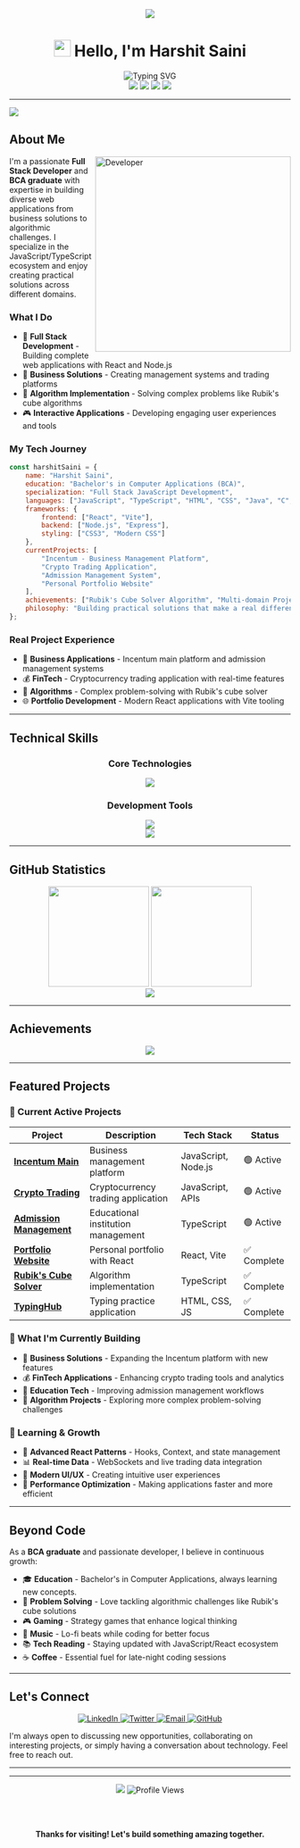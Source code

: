 <div align="center">

<!-- Professional Header -->
<img src="https://capsule-render.vercel.app/api?type=waving&color=0:667eea,100:764ba2&height=200&section=header&text=Harshit%20Saini&fontSize=40&fontColor=fff&animation=fadeIn&fontAlignY=38&desc=Full%20Stack%20Developer&descAlignY=51&descAlign=50"/>

<h1 align="center">
  <img src="https://raw.githubusercontent.com/MartinHeinz/MartinHeinz/master/wave.gif" width="30px">
  Hello, I'm Harshit Saini
</h1>

<img src="https://readme-typing-svg.herokuapp.com?font=Inter&size=22&duration=3000&pause=1000&color=667eea&center=true&vCenter=true&width=600&lines=Full+Stack+Developer;Problem+Solver;Technology+Enthusiast;Building+Scalable+Solutions" alt="Typing SVG" />

<br/>

<!-- Professional Badges -->
<img src="https://img.shields.io/badge/Focus-Full%20Stack%20Development-667eea?style=flat-square&logo=code&logoColor=white">
<img src="https://img.shields.io/badge/Location-India-764ba2?style=flat-square&logo=map-pin&logoColor=white">
<img src="https://img.shields.io/badge/Experience-3%2B%20Years-success?style=flat-square&logo=calendar&logoColor=white">
<img src="https://img.shields.io/badge/Status-Available%20for%20Hire-brightgreen?style=flat-square&logo=briefcase&logoColor=white">

</div>

---

<!-- Animated Wave -->
<img src="https://capsule-render.vercel.app/api?type=waving&color=gradient&height=100&section=header"/>

## About Me

<img align="right" alt="Developer" width="350" src="https://raw.githubusercontent.com/abhisheknaiidu/abhisheknaiidu/master/code.gif">

I'm a passionate **Full Stack Developer** and **BCA graduate** with expertise in building diverse web applications from business solutions to algorithmic challenges. I specialize in the JavaScript/TypeScript ecosystem and enjoy creating practical solutions across different domains.

### What I Do
- 🚀 **Full Stack Development** - Building complete web applications with React and Node.js
- 💼 **Business Solutions** - Creating management systems and trading platforms
- 🧩 **Algorithm Implementation** - Solving complex problems like Rubik's cube algorithms
- 🎮 **Interactive Applications** - Developing engaging user experiences and tools

### My Tech Journey
```javascript
const harshitSaini = {
    name: "Harshit Saini",
    education: "Bachelor's in Computer Applications (BCA)",
    specialization: "Full Stack JavaScript Development",
    languages: ["JavaScript", "TypeScript", "HTML", "CSS", "Java", "C", "C++"],
    frameworks: {
        frontend: ["React", "Vite"],
        backend: ["Node.js", "Express"],
        styling: ["CSS3", "Modern CSS"]
    },
    currentProjects: [
        "Incentum - Business Management Platform",
        "Crypto Trading Application", 
        "Admission Management System",
        "Personal Portfolio Website"
    ],
    achievements: ["Rubik's Cube Solver Algorithm", "Multi-domain Project Portfolio"],
    philosophy: "Building practical solutions that make a real difference"
};
```

### Real Project Experience
- 💼 **Business Applications** - Incentum main platform and admission management systems
- 💰 **FinTech** - Cryptocurrency trading application with real-time features
- 🎯 **Algorithms** - Complex problem-solving with Rubik's cube solver
- 🌐 **Portfolio Development** - Modern React applications with Vite tooling

---

## Technical Skills

<div align="center">

### Core Technologies
<img src="https://skillicons.dev/icons?i=js,ts,react,nodejs,html,css,java,cpp&theme=light" />

### Development Tools
<img src="https://skillicons.dev/icons?i=vite,git,vscode,npm,github&theme=light" />

</div>



<div align="center">

<img src="https://github-readme-stats.vercel.app/api/top-langs/?username=harshitsaini01&layout=compact&theme=default&hide_border=true&title_color=667eea&text_color=333&bg_color=f8f9fa"/>

</div>

---

## GitHub Statistics

<div align="center">

<img height="180em" src="https://github-readme-stats.vercel.app/api?username=harshitsaini01&show_icons=true&count_private=true&theme=default&hide_border=true&title_color=667eea&icon_color=764ba2&text_color=333&bg_color=f8f9fa"/>

<img height="180em" src="https://github-readme-streak-stats.herokuapp.com/?user=harshitsaini01&theme=default&hide_border=true&background=f8f9fa&stroke=667eea&ring=764ba2&fire=667eea&currStreakLabel=333&sideLabels=333&currStreakNum=667eea&sideNums=764ba2"/>

</div>

<div align="center">

<img src="https://github-readme-activity-graph.vercel.app/graph?username=harshitsaini01&bg_color=f8f9fa&color=667eea&line=764ba2&point=667eea&area=true&hide_border=true"/>

</div>

---

## Achievements

<div align="center">

<img src="https://github-profile-trophy.vercel.app/?username=harshitsaini01&theme=flat&no-frame=true&no-bg=true&margin-w=4&row=2&column=4"/>

</div>

---

## Featured Projects

### 🚀 Current Active Projects

<div align="center">

| Project | Description | Tech Stack | Status |
|---------|-------------|------------|---------|
| **[Incentum Main](https://github.com/harshitsaini01/incentum_main)** | Business management platform | JavaScript, Node.js | 🟢 Active |
| **[Crypto Trading](https://github.com/harshitsaini01/crypto-trading)** | Cryptocurrency trading application | JavaScript, APIs | 🟢 Active |
| **[Admission Management](https://github.com/harshitsaini01/admission-management)** | Educational institution management | TypeScript | 🟢 Active |
| **[Portfolio Website](https://github.com/harshitsaini01/Portfolio)** | Personal portfolio with React | React, Vite | ✅ Complete |
| **[Rubik's Cube Solver](https://github.com/harshitsaini01/rubiks-cube-solver)** | Algorithm implementation | TypeScript | ✅ Complete |
| **[TypingHub](https://github.com/harshitsaini01/Typinghub)** | Typing practice application | HTML, CSS, JS | ✅ Complete |

</div>

### 🎯 What I'm Currently Building
- 💼 **Business Solutions** - Expanding the Incentum platform with new features
- 💰 **FinTech Applications** - Enhancing crypto trading tools and analytics
- 🏫 **Education Tech** - Improving admission management workflows
- 🧩 **Algorithm Projects** - Exploring more complex problem-solving challenges

### 🌱 Learning & Growth
- 🔧 **Advanced React Patterns** - Hooks, Context, and state management
- 📊 **Real-time Data** - WebSockets and live trading data integration
- 🎨 **Modern UI/UX** - Creating intuitive user experiences
- 🚀 **Performance Optimization** - Making applications faster and more efficient

---

## Beyond Code

As a **BCA graduate** and passionate developer, I believe in continuous growth:

- 🎓 **Education** - Bachelor's in Computer Applications, always learning new concepts.
- 🧩 **Problem Solving** - Love tackling algorithmic challenges like Rubik's cube solutions
- 🎮 **Gaming** - Strategy games that enhance logical thinking
- 🎵 **Music** - Lo-fi beats while coding for better focus
- 📚 **Tech Reading** - Staying updated with JavaScript/React ecosystem
- ☕ **Coffee** - Essential fuel for late-night coding sessions

---

## Let's Connect

<div align="center">

<a href="https://linkedin.com/in/harshitsaini01">
  <img src="https://img.shields.io/badge/LinkedIn-0077B5?style=flat-square&logo=linkedin&logoColor=white" alt="LinkedIn"/>
</a>
<a href="https://twitter.com/harshitsaini01">
  <img src="https://img.shields.io/badge/Twitter-1DA1F2?style=flat-square&logo=twitter&logoColor=white" alt="Twitter"/>
</a>
<a href="mailto:harshit@example.com">
  <img src="https://img.shields.io/badge/Email-D14836?style=flat-square&logo=gmail&logoColor=white" alt="Email"/>
</a>
<a href="https://github.com/harshitsaini01">
  <img src="https://img.shields.io/badge/GitHub-181717?style=flat-square&logo=github&logoColor=white" alt="GitHub"/>
</a>

</div>

I'm always open to discussing new opportunities, collaborating on interesting projects, or simply having a conversation about technology. Feel free to reach out.

---

---

<div align="center">

<img src="https://capsule-render.vercel.app/api?type=waving&color=0:667eea,100:764ba2&height=120&section=footer"/>

<img src="https://komarev.com/ghpvc/?username=harshitsaini01&label=Profile%20Views&color=667eea&style=flat-square" alt="Profile Views"/>

<br/><br/>

**Thanks for visiting! Let's build something amazing together.** 

</div>